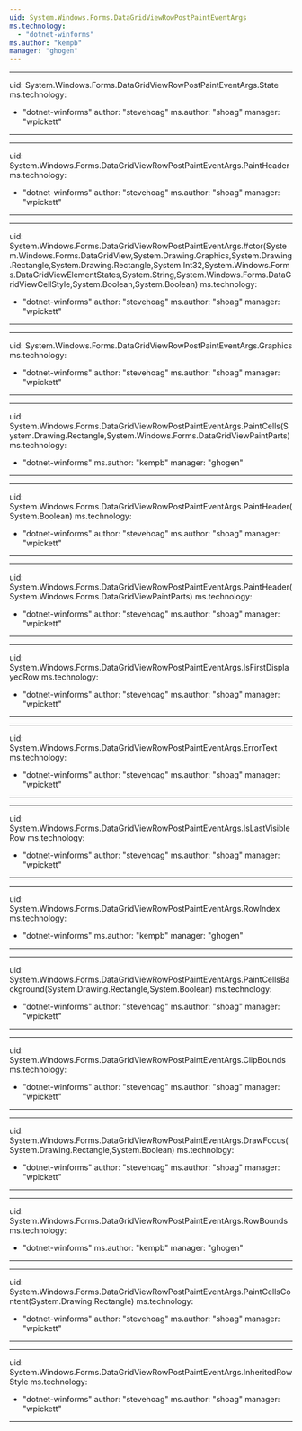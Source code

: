 ```yaml
---
uid: System.Windows.Forms.DataGridViewRowPostPaintEventArgs
ms.technology: 
  - "dotnet-winforms"
ms.author: "kempb"
manager: "ghogen"
---
```


---
uid: System.Windows.Forms.DataGridViewRowPostPaintEventArgs.State
ms.technology: 
  - "dotnet-winforms"
author: "stevehoag"
ms.author: "shoag"
manager: "wpickett"
---

---
uid: System.Windows.Forms.DataGridViewRowPostPaintEventArgs.PaintHeader
ms.technology: 
  - "dotnet-winforms"
author: "stevehoag"
ms.author: "shoag"
manager: "wpickett"
---

---
uid: System.Windows.Forms.DataGridViewRowPostPaintEventArgs.#ctor(System.Windows.Forms.DataGridView,System.Drawing.Graphics,System.Drawing.Rectangle,System.Drawing.Rectangle,System.Int32,System.Windows.Forms.DataGridViewElementStates,System.String,System.Windows.Forms.DataGridViewCellStyle,System.Boolean,System.Boolean)
ms.technology: 
  - "dotnet-winforms"
author: "stevehoag"
ms.author: "shoag"
manager: "wpickett"
---

---
uid: System.Windows.Forms.DataGridViewRowPostPaintEventArgs.Graphics
ms.technology: 
  - "dotnet-winforms"
author: "stevehoag"
ms.author: "shoag"
manager: "wpickett"
---

---
uid: System.Windows.Forms.DataGridViewRowPostPaintEventArgs.PaintCells(System.Drawing.Rectangle,System.Windows.Forms.DataGridViewPaintParts)
ms.technology: 
  - "dotnet-winforms"
ms.author: "kempb"
manager: "ghogen"
---

---
uid: System.Windows.Forms.DataGridViewRowPostPaintEventArgs.PaintHeader(System.Boolean)
ms.technology: 
  - "dotnet-winforms"
author: "stevehoag"
ms.author: "shoag"
manager: "wpickett"
---

---
uid: System.Windows.Forms.DataGridViewRowPostPaintEventArgs.PaintHeader(System.Windows.Forms.DataGridViewPaintParts)
ms.technology: 
  - "dotnet-winforms"
author: "stevehoag"
ms.author: "shoag"
manager: "wpickett"
---

---
uid: System.Windows.Forms.DataGridViewRowPostPaintEventArgs.IsFirstDisplayedRow
ms.technology: 
  - "dotnet-winforms"
author: "stevehoag"
ms.author: "shoag"
manager: "wpickett"
---

---
uid: System.Windows.Forms.DataGridViewRowPostPaintEventArgs.ErrorText
ms.technology: 
  - "dotnet-winforms"
author: "stevehoag"
ms.author: "shoag"
manager: "wpickett"
---

---
uid: System.Windows.Forms.DataGridViewRowPostPaintEventArgs.IsLastVisibleRow
ms.technology: 
  - "dotnet-winforms"
author: "stevehoag"
ms.author: "shoag"
manager: "wpickett"
---

---
uid: System.Windows.Forms.DataGridViewRowPostPaintEventArgs.RowIndex
ms.technology: 
  - "dotnet-winforms"
ms.author: "kempb"
manager: "ghogen"
---

---
uid: System.Windows.Forms.DataGridViewRowPostPaintEventArgs.PaintCellsBackground(System.Drawing.Rectangle,System.Boolean)
ms.technology: 
  - "dotnet-winforms"
author: "stevehoag"
ms.author: "shoag"
manager: "wpickett"
---

---
uid: System.Windows.Forms.DataGridViewRowPostPaintEventArgs.ClipBounds
ms.technology: 
  - "dotnet-winforms"
author: "stevehoag"
ms.author: "shoag"
manager: "wpickett"
---

---
uid: System.Windows.Forms.DataGridViewRowPostPaintEventArgs.DrawFocus(System.Drawing.Rectangle,System.Boolean)
ms.technology: 
  - "dotnet-winforms"
author: "stevehoag"
ms.author: "shoag"
manager: "wpickett"
---

---
uid: System.Windows.Forms.DataGridViewRowPostPaintEventArgs.RowBounds
ms.technology: 
  - "dotnet-winforms"
ms.author: "kempb"
manager: "ghogen"
---

---
uid: System.Windows.Forms.DataGridViewRowPostPaintEventArgs.PaintCellsContent(System.Drawing.Rectangle)
ms.technology: 
  - "dotnet-winforms"
author: "stevehoag"
ms.author: "shoag"
manager: "wpickett"
---

---
uid: System.Windows.Forms.DataGridViewRowPostPaintEventArgs.InheritedRowStyle
ms.technology: 
  - "dotnet-winforms"
author: "stevehoag"
ms.author: "shoag"
manager: "wpickett"
---
